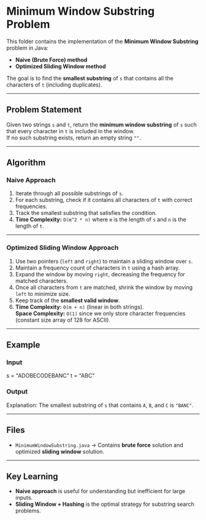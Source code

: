 # Minimum Window Substring Problem

This folder contains the implementation of the **Minimum Window Substring** problem in Java:
- **Naive (Brute Force) method**
- **Optimized Sliding Window method**

The goal is to find the **smallest substring** of `s` that contains all the characters of `t` (including duplicates).

---

## Problem Statement

Given two strings `s` and `t`, return the **minimum window substring** of `s` such that every character in `t` is included in the window.  
If no such substring exists, return an empty string `""`.

---

## Algorithm

### Naive Approach
1. Iterate through all possible substrings of `s`.
2. For each substring, check if it contains all characters of `t` with correct frequencies.
3. Track the smallest substring that satisfies the condition.
4. **Time Complexity:** `O(m^2 * n)` where `m` is the length of `s` and `n` is the length of `t`.

---

### Optimized Sliding Window Approach
1. Use two pointers (`left` and `right`) to maintain a sliding window over `s`.
2. Maintain a frequency count of characters in `t` using a hash array.
3. Expand the window by moving `right`, decreasing the frequency for matched characters.
4. Once all characters from `t` are matched, shrink the window by moving `left` to minimize size.
5. Keep track of the **smallest valid window**.
6. **Time Complexity:** `O(m + n)` (linear in both strings).  
   **Space Complexity:** `O(1)` since we only store character frequencies (constant size array of 128 for ASCII).

---

## Example

### Input
s = "ADOBECODEBANC"
t = "ABC"


### Output

Explanation: The smallest substring of `s` that contains `A`, `B`, and `C` is `"BANC"`.

---

## Files
- `MinimumWindowSubstring.java` → Contains **brute force** solution and optimized **sliding window** solution.

---

## Key Learning
- **Naive approach** is useful for understanding but inefficient for large inputs.
- **Sliding Window + Hashing** is the optimal strategy for substring search problems.

